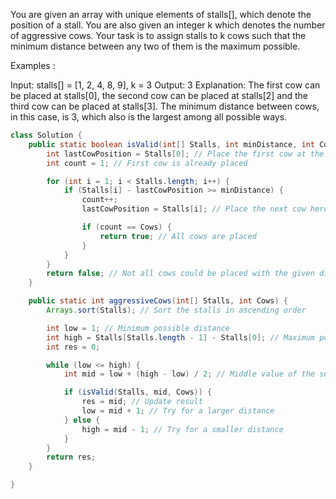 You are given an array with unique elements of stalls[], which denote the position of a stall. You are also given an integer k which denotes the number of aggressive cows. Your task is to assign stalls to k cows such that the minimum distance between any two of them is the maximum possible.

Examples :

Input: stalls[] = [1, 2, 4, 8, 9], k = 3
Output: 3
Explanation: The first cow can be placed at stalls[0], 
the second cow can be placed at stalls[2] and 
the third cow can be placed at stalls[3]. 
The minimum distance between cows, in this case, is 3, which also is the largest among all possible ways.
```java
class Solution {
    public static boolean isValid(int[] Stalls, int minDistance, int Cows) {
        int lastCowPosition = Stalls[0]; // Place the first cow at the first stall
        int count = 1; // First cow is already placed

        for (int i = 1; i < Stalls.length; i++) {
            if (Stalls[i] - lastCowPosition >= minDistance) {
                count++;
                lastCowPosition = Stalls[i]; // Place the next cow here

                if (count == Cows) {
                    return true; // All cows are placed
                }
            }
        }
        return false; // Not all cows could be placed with the given distance
    }

    public static int aggressiveCows(int[] Stalls, int Cows) {
        Arrays.sort(Stalls); // Sort the stalls in ascending order

        int low = 1; // Minimum possible distance
        int high = Stalls[Stalls.length - 1] - Stalls[0]; // Maximum possible distance
        int res = 0;

        while (low <= high) {
            int mid = low + (high - low) / 2; // Middle value of the search range

            if (isValid(Stalls, mid, Cows)) {
                res = mid; // Update result
                low = mid + 1; // Try for a larger distance
            } else {
                high = mid - 1; // Try for a smaller distance
            }
        }
        return res;
    }

}
```
